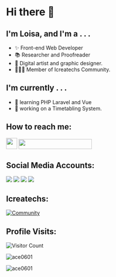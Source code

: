 # Hi there 👋 
## I'm Loisa, and I'm a . . .
- ✨ Front-end Web Developer
- 📚 Researcher and Proofreader
- 🎨 Digital artist and graphic designer.
- 👩🏻‍💻 Member of Icreatechs Community.
## I'm currently . . .
- 🌱 learning PHP Laravel and Vue
- 🔭 working on a Timetabling System.
 
## How to reach me: 

<img src="https://i.pinimg.com/564x/b4/b9/59/b4b9599f4e8b20d7133ed668050a2251.jpg" style="height: 30px;"> <a href="mailto: elocelaje@my.cspc.edu.ph.com"><img src="https://img.shields.io/badge/-elocelaje%40my.cspc.edu.ph-64C2BA?" style="height:27px; width: 200px;"></a>

## Social Media Accounts:
<a href="https://instagram.com/eli_skylight"><img src="https://img.shields.io/badge/Instagram-%23E4405F.svg?&style=for-the-badge&logo=instagram&logoColor=white"></a>
<a href="https://twitter.com/silentspokesper"><img src="https://img.shields.io/badge/Twitter-%230080B5.svg?&style=for-the-badge&logo=twitter&logoColor=white"></a>
<a href="https://www.facebook.com/loisa.ac.984/"><img src="https://img.shields.io/badge/Facebook-1877F2?style=for-the-badge&logo=facebook&logoColor=white"></a>
<a href="https://www.linkedin.com/in/eloisa-celaje-6b3a1a193/"><img src="https://img.shields.io/badge/LinkedIn-%230077B5.svg?&style=for-the-badge&logo=linkedin&logoColor=white"></a>

## Icreatechs:

[![Community](https://discordapp.com/api/guilds/890526319790669895/widget.png?style=banner2)](https://discord.gg/ZYfWTSusXG)

## Profile Visits:

![Visitor Count](https://profile-counter.glitch.me/{Ace0601}/count.svg)

<p>&nbsp;<img align="left" src="https://github-readme-stats.vercel.app/api?username=ace0601&show_icons=true&locale=en" alt="ace0601" /></p>

<p><img align="center" src="https://github-readme-stats.vercel.app/api/top-langs?username=ace0601&show_icons=true&locale=en&layout=compact" alt="ace0601" /></p>

<!--
-- credits to: <a href="https://github.com/carlcastanas">Carl Castanas</a> and <a href="https://github.com/emmarcaber">Emmar Caber</a>
- 😄 Pronouns: ...
- ⚡ Fun fact: ...
-->

